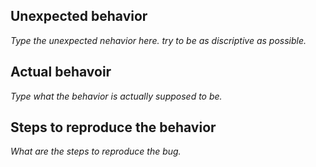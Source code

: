 ## Unexpected behavior
*Type the unexpected nehavior here. try to be as discriptive as possible.*

## Actual behavoir
*Type what the behavior is actually supposed to be.*

## Steps to reproduce the behavior
*What are the steps to reproduce the bug.*
